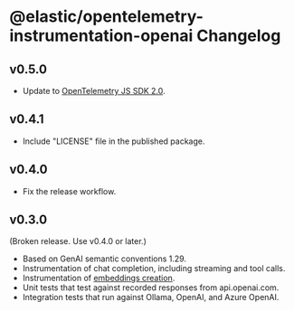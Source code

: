 # @elastic/opentelemetry-instrumentation-openai Changelog

## v0.5.0

- Update to [OpenTelemetry JS SDK 2.0](https://github.com/open-telemetry/opentelemetry-js/blob/main/doc/upgrade-to-2.x.md).

## v0.4.1

- Include "LICENSE" file in the published package.

## v0.4.0

- Fix the release workflow.

## v0.3.0

(Broken release. Use v0.4.0 or later.)

- Based on GenAI semantic conventions 1.29.
- Instrumentation of chat completion, including streaming and tool calls.
- Instrumentation of [embeddings creation](https://platform.openai.com/docs/api-reference/embeddings/create).
- Unit tests that test against recorded responses from api.openai.com.
- Integration tests that run against Ollama, OpenAI, and Azure OpenAI.
